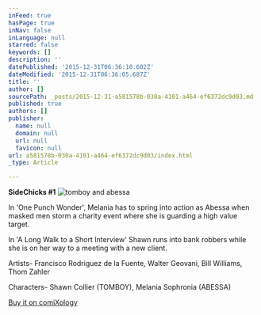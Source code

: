```yaml
---
inFeed: true
hasPage: true
inNav: false
inLanguage: null
starred: false
keywords: []
description: ''
datePublished: '2015-12-31T06:36:10.602Z'
dateModified: '2015-12-31T06:36:05.687Z'
title: ''
author: []
sourcePath: _posts/2015-12-31-a581578b-030a-4101-a464-ef6372dc9d03.md
published: true
authors: []
publisher:
  name: null
  domain: null
  url: null
  favicon: null
url: a581578b-030a-4101-a464-ef6372dc9d03/index.html
_type: Article

---
```

**SideChicks \#1**
![tomboy and abessa](https://the-grid-user-content.s3-us-west-2.amazonaws.com/8ceb5703-690d-4000-962c-3d12b50aa4d8.png)

In 'One Punch Wonder', Melania has to spring into action as Abessa when masked men storm a charity event where she is guarding a high value target. 

In 'A Long Walk to a Short Interview' Shawn runs into bank robbers while she is on her way to a meeting with a new client. 

Artists- Francisco Rodriguez de la Fuente, Walter Geovani, Bill Williams, Thom Zahler 

Characters- Shawn Collier (TOMBOY), Melania Sophronia (ABESSA)

[Buy it on comiXology][0]

[0]: https://www.comixology.com/SideChicks-1/digital-comic/17913